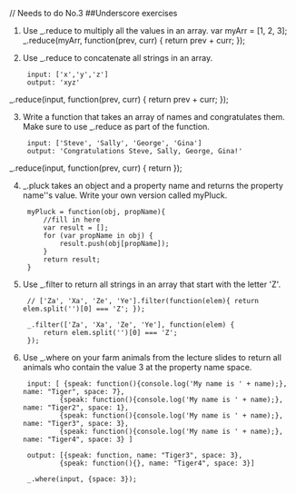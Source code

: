 // Needs to do No.3
##Underscore exercises

1. Use _.reduce to multiply all the values in an array.
var myArr = [1, 2, 3];
_.reduce(myArr, function(prev, curr) { return prev + curr; });

2. Use _.reduce to concatenate all strings in an array.
 
 		input: ['x','y','z']
 		output: 'xyz'

_.reduce(input, function(prev, curr) { return prev + curr; });

3. Write a function that takes an array of names and congratulates them. Make sure to use _.reduce as part of the function.
		
		input: ['Steve', 'Sally', 'George', 'Gina']
		output: 'Congratulations Steve, Sally, George, Gina!'

_.reduce(input, function(prev, curr) { return });

4. _.pluck takes an object and a property name and returns the property name''s value. Write your own version called myPluck.
 
 		myPluck = function(obj, propName){
 			//fill in here
 			var result = [];
 			for (var propName in obj) {
 				result.push(obj[propName]);
 			}
 			return result;
 		}
 
6. Use _.filter to return all strings in an array that start with the letter 'Z'.

		// ['Za', 'Xa', 'Ze', 'Ye'].filter(function(elem){ return elem.split('')[0] === 'Z'; });

		_.filter(['Za', 'Xa', 'Ze', 'Ye'], function(elem) {
			return elem.split('')[0] === 'Z';
		});

 
7. Use _.where on your farm animals from the lecture slides to return all animals who contain the value 3 at the property name space.
 
 		input: [ {speak: function(){console.log('My name is ' + name);}, name: "Tiger", space: 7},  
 				{speak: function(){console.log('My name is ' + name);}, name: "Tiger2", space: 1},  
 				{speak: function(){console.log('My name is ' + name);}, name: "Tiger3", space: 3},  
 				{speak: function(){console.log('My name is ' + name);}, name: "Tiger4", space: 3} ]
 				
 		output: [{speak: function, name: "Tiger3", space: 3},  
 				{speak: function(){}, name: "Tiger4", space: 3}] 
 				
 		_.where(input, {space: 3});

 		
  
